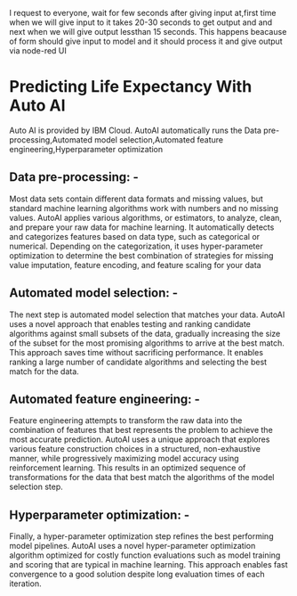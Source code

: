 I request to everyone, wait for few seconds after giving input at,first time when we will give input to it takes 20-30 seconds to get output and and next when we will give output lessthan 15 seconds.
This happens beacause of form should give input to model and it should process it and give output via node-red UI

# Predicting Life Expectancy With Auto AI

Auto AI is provided by IBM Cloud.
AutoAI automatically runs the Data pre-processing,Automated model selection,Automated feature engineering,Hyperparameter optimization

## Data pre-processing: -
Most data sets contain different data formats and missing values, but standard machine learning algorithms work with numbers and no missing values. AutoAI applies various algorithms, or estimators, to analyze, clean, and prepare your raw data for machine learning. It automatically detects and categorizes features based on data type, such as categorical or numerical. Depending on the categorization, it uses hyper-parameter optimization to determine the best combination of  strategies for missing value imputation, feature encoding, and feature scaling for your data
## Automated model selection: -
The next step is automated model selection that matches your data.  AutoAI uses a novel approach that enables testing and ranking candidate algorithms against small subsets of the data, gradually increasing the size of the subset for the most promising algorithms to arrive at the best match. This approach saves time without sacrificing performance.  It enables ranking a large number of candidate algorithms and selecting the best match for the data.
## Automated feature engineering: -
Feature engineering attempts to transform the raw data into the combination of features that best represents the problem to achieve the most accurate prediction. AutoAI uses a unique approach that explores various feature construction choices in a structured, non-exhaustive manner, while progressively maximizing model accuracy using reinforcement learning. This results in an optimized sequence of  transformations for the data that best match the algorithms of the model selection step.
## Hyperparameter optimization: -
Finally, a hyper-parameter optimization step refines the best performing model pipelines. AutoAI uses a novel hyper-parameter optimization algorithm optimized for costly function evaluations such as model training and scoring that are typical in machine learning. This approach enables fast convergence to a good solution despite long evaluation times of each iteration.
